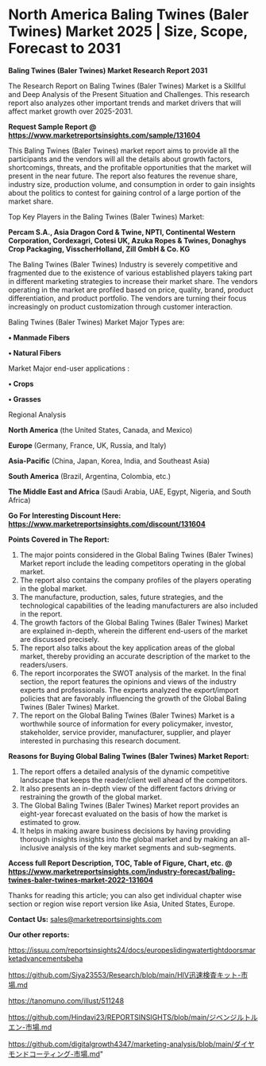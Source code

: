 # North America Baling Twines (Baler Twines) Market 2025 | Size, Scope, Forecast to 2031

<strong>Baling Twines (Baler Twines) Market Research Report 2031</strong>

The Research Report on Baling Twines (Baler Twines) Market is a Skillful and Deep Analysis of the Present Situation and Challenges. This research report also analyzes other important trends and market drivers that will affect market growth over 2025-2031.

<strong>Request Sample Report @ <a href=https://www.marketreportsinsights.com/sample/131604>https://www.marketreportsinsights.com/sample/131604</a></strong>

This Baling Twines (Baler Twines) market report aims to provide all the participants and the vendors will all the details about growth factors, shortcomings, threats, and the profitable opportunities that the market will present in the near future. The report also features the revenue share, industry size, production volume, and consumption in order to gain insights about the politics to contest for gaining control of a large portion of the market share.

Top Key Players in the Baling Twines (Baler Twines) Market:

<strong>Percam S.A., Asia Dragon Cord & Twine, NPTI, Continental Western Corporation, Cordexagri, Cotesi UK, Azuka Ropes & Twines, Donaghys Crop Packaging, VisscherHolland, Zill GmbH & Co. KG</strong>

The Baling Twines (Baler Twines) Industry is severely competitive and fragmented due to the existence of various established players taking part in different marketing strategies to increase their market share. The vendors operating in the market are profiled based on price, quality, brand, product differentiation, and product portfolio. The vendors are turning their focus increasingly on product customization through customer interaction.

Baling Twines (Baler Twines) Market Major Types are:

<strong>• Manmade Fibers

• Natural Fibers</strong>

Market Major end-user applications :

<strong>• Crops

• Grasses</strong>

Regional Analysis

</u><strong><b>North America</b></strong> (the United States, Canada, and Mexico)

<strong><b>Europe </b></strong>(Germany, France, UK, Russia, and Italy)

<strong><b>Asia-Pacific</b></strong> (China, Japan, Korea, India, and Southeast Asia)

<strong><b>South America</b></strong> (Brazil, Argentina, Colombia, etc.)

<strong><b>The Middle East and Africa</b></strong> (Saudi Arabia, UAE, Egypt, Nigeria, and South Africa)

<strong>Go For Interesting Discount Here: <a href=https://www.marketreportsinsights.com/discount/131604>https://www.marketreportsinsights.com/discount/131604</a></strong>

<strong>Points Covered in The Report:</strong>
<ol>
  <li>The major points considered in the Global Baling Twines (Baler Twines) Market report include the leading competitors operating in the global market.</li>
  <li>The report also contains the company profiles of the players operating in the global market.</li>
  <li>The manufacture, production, sales, future strategies, and the technological capabilities of the leading manufacturers are also included in the report.</li>
  <li>The growth factors of the Global Baling Twines (Baler Twines) Market are explained in-depth, wherein the different end-users of the market are discussed precisely.</li>
  <li>The report also talks about the key application areas of the global market, thereby providing an accurate description of the market to the readers/users.</li>
  <li>The report incorporates the SWOT analysis of the market. In the final section, the report features the opinions and views of the industry experts and professionals. The experts analyzed the export/import policies that are favorably influencing the growth of the Global Baling Twines (Baler Twines) Market.</li>
  <li>The report on the Global Baling Twines (Baler Twines) Market is a worthwhile source of information for every policymaker, investor, stakeholder, service provider, manufacturer, supplier, and player interested in purchasing this research document.</li>
</ol>
<strong>Reasons for Buying Global Baling Twines (Baler Twines) Market Report:</strong>

<ol>
  <li>The report offers a detailed analysis of the dynamic competitive landscape that keeps the reader/client well ahead of the competitors.</li>
  <li>It also presents an in-depth view of the different factors driving or restraining the growth of the global market.</li>
  <li>The Global Baling Twines (Baler Twines) Market report provides an eight-year forecast evaluated on the basis of how the market is estimated to grow.</li>
  <li>It helps in making aware business decisions by having providing thorough insights insights into the global market and by making an all-inclusive analysis of the key market segments and sub-segments.</li>
</ol>
<strong>Access full Report Description, TOC, Table of Figure, Chart, etc. @ <a href=https://www.marketreportsinsights.com/industry-forecast/baling-twines-baler-twines-market-2022-131604>https://www.marketreportsinsights.com/industry-forecast/baling-twines-baler-twines-market-2022-131604</a></strong>


Thanks for reading this article; you can also get individual chapter wise section or region wise report version like Asia, United States, Europe.

<strong>Contact Us:</strong>
sales@marketreportsinsights.com

<strong>Our other reports:</strong>

<a href=https://issuu.com/reportsinsights24/docs/europeslidingwatertightdoorsmarketadvancementsbeha>https://issuu.com/reportsinsights24/docs/europeslidingwatertightdoorsmarketadvancementsbeha</a>

<a href=https://github.com/Siya23553/Research/blob/main/HIV迅速検査キット-市場.md>https://github.com/Siya23553/Research/blob/main/HIV迅速検査キット-市場.md</a>

<a href=https://tanomuno.com/illust/511248>https://tanomuno.com/illust/511248</a>

<a href=https://github.com/Hindavi23/REPORTSINSIGHTS/blob/main/ジベンジルトルエン-市場.md>https://github.com/Hindavi23/REPORTSINSIGHTS/blob/main/ジベンジルトルエン-市場.md</a>

<a href=https://github.com/digitalgrowth4347/marketing-analysis/blob/main/ダイヤモンドコーティング-市場.md>https://github.com/digitalgrowth4347/marketing-analysis/blob/main/ダイヤモンドコーティング-市場.md</a>"
